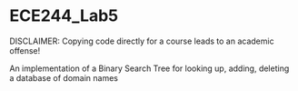 # ECE244_Lab5
DISCLAIMER: Copying code directly for a course leads to an academic offense! 

An implementation of a Binary Search Tree for looking up, adding, deleting a database of domain names
